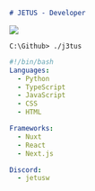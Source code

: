 ```markdown
# JETUS - Developer
```
![](https://komarev.com/ghpvc/?username=j3tus&abbreviated=true)
```shell
C:\Github> ./j3tus
```

```yaml
#!/bin/bash
Languages:
  - Python
  - TypeScript
  - JavaScript
  - CSS
  - HTML

Frameworks:
  - Nuxt
  - React
  - Next.js

Discord:
  - jetusw
```
